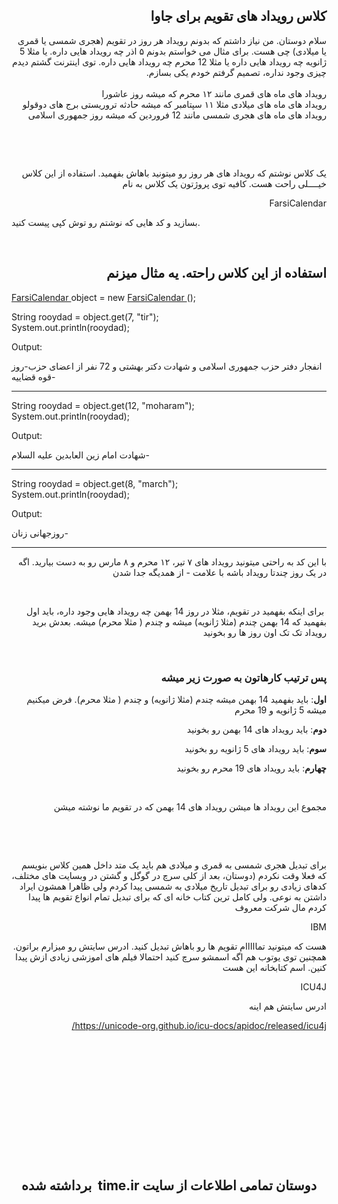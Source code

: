 <h2 dir="rtl" dir="rtl">کلاس رویداد های تقویم برای جاوا</h2>
<div dir="rtl">سلام دوستان. من نیاز داشتم که بدونم رویداد هر روز در تقویم (هجری شمسی یا قمری یا میلادی) چی هست. برای مثال می خواستم بدونم ۵ اذر چه رویداد هایی داره. یا مثلا 5 ژانویه چه رویداد هایی داره یا مثلا 12 محرم چه رویداد هایی داره. توی اینترنت گشتم دیدم چیزی وجود نداره، تصمیم گرفتم خودم یکی بسازم.</div>
<div dir="rtl">&nbsp;</div>
<div dir="rtl">رویداد های ماه های قمری مانند ۱۲ محرم که میشه روز عاشورا</div>
<div dir="rtl">رویداد های ماه های میلادی مثلا ۱۱ سپتامبر که میشه حادثه تروریستی برج های دوقولو</div>
<div dir="rtl">رویداد های ماه های هجری شمسی مانند 12 فروردین که میشه روز جمهوری اسلامی</div>
<p dir="rtl" dir="rtl">&nbsp;</p>
<p dir="rtl">&nbsp;</p>
<p dir="rtl">یک کلاس نوشتم که رویداد های هر روز رو میتونید باهاش بفهمید. استفاده از این کلاس خیــــلی راحت هست. کافیه توی پروژتون یک کلاس به نام</p>
<p dir="rtl">FarsiCalendar</p>
<p style="text-align: left;">بسازید و کد هایی که نوشتم رو توش کپی پیست کنید.</p>
<div dir="rtl">&nbsp;</div>
<h2 dir="rtl">استفاده از این کلاس راحته. یه مثال میزنم</h2>
<p><span class="css-truncate css-truncate-target"><a id="4b42d5b8b69bc14caeedfea4a1d4512e-61f121b620b518254358199044002b9164287492" class="js-navigation-open" title="FarsiCalendar.java" href="https://github.com/dddeveloperrr/Calendar/blob/master/FarsiCalendar.java">FarsiCalendar&nbsp;</a></span>object = new <span class="css-truncate css-truncate-target"><a id="4b42d5b8b69bc14caeedfea4a1d4512e-61f121b620b518254358199044002b9164287492" class="js-navigation-open" title="FarsiCalendar.java" href="https://github.com/dddeveloperrr/Calendar/blob/master/FarsiCalendar.java">FarsiCalendar&nbsp;</a></span>();</p>
<p>String rooydad = object.get(7, "tir");<br /> System.out.println(rooydad);</p>
<p>Output:</p>
<p>انفجار دفتر حزب جمهوری اسلامی و شهادت دکتر بهشتی و 72 نفر از اعضای حزب-روز قوه قضاییه-</p>
<hr />
<p>String rooydad = object.get(12, "moharam");<br /> System.out.println(rooydad);</p>
<p>Output:</p>
<p>شهادت امام زین العابدین علیه السلام-</p>
<hr />
<p>String rooydad = object.get(8, "march");<br /> System.out.println(rooydad);</p>
<p>Output:</p>
<p>روزجهانی زنان-</p>
<hr />
<p dir="rtl">با این کد به راحتی میتونید رویداد های ۷ تیر، ۱۲ محرم و ۸ مارس رو به دست بیارید. اگه در یک روز چندتا رویداد باشه با علامت - از همدیگه جدا شدن</p>
<p dir="rtl">&nbsp;</p>
<p dir="rtl">&nbsp;برای اینکه بفهمید در تقویم، مثلا در روز 14 بهمن چه رویداد هایی وجود داره، باید اول بفهمید که 14 بهمن چندم (مثلا ژانویه) میشه و چندم ( مثلا محرم) میشه. بعدش برید رویداد تک تک اون روز ها رو بخونید</p>
<p dir="rtl">&nbsp;</p>
<h3 dir="rtl">پس ترتیب کارهاتون به صورت زیر میشه</h3>
<p dir="rtl"><strong>اول</strong>: باید بفهمید 14 بهمن میشه چندم (مثلا ژانویه) و چندم ( مثلا محرم). فرض میکنیم میشه 5 ژانویه و 19 محرم</p>
<p dir="rtl"><strong>دوم</strong>: باید رویداد های 14 بهمن رو بخونید</p>
<p dir="rtl"><strong>سوم</strong>: باید رویداد های 5 ژانویه رو بخونید</p>
<p dir="rtl"><strong>چهارم</strong>: باید رویداد های 19 محرم رو بخونید</p>
<p dir="rtl">&nbsp;</p>
<p dir="rtl">مجموع این رویداد ها میشن رویداد های 14 بهمن که در تقویم ما نوشته میشن</p>
<p dir="rtl">&nbsp;</p>
<p dir="rtl">&nbsp;</p>
<p dir="rtl">برای تبدیل هجری شمسی به قمری و میلادی هم باید یک متد داخل همین کلاس بنویسم که فعلا وقت نکردم (دوستان، بعد از کلی سرچ در گوگل و گشتن در وبسایت های مختلف، کدهای زیادی رو برای تبدیل تاریخ میلادی به شمسی پیدا کردم ولی ظاهرا همشون ایراد داشتن به نوعی. ولی کامل ترین کتاب خانه ای که برای تبدیل تمام انواع تقویم ها پیدا کردم مال شرکت معروف</p>
<p dir="rtl">IBM</p>
<p dir="rtl">هست که میتونید تمااااام تقویم ها رو باهاش تبدیل کنید. ادرس سایتش رو میزارم براتون. همچنین توی یوتوب هم اگه اسمشو سرچ کنید احتمالا فیلم های اموزشی زیادی ازش پیدا کنین. اسم کتابخانه این هست</p>
<p dir="rtl">ICU4J&nbsp;</p>
<p dir="rtl">ادرس سایتش هم اینه</p>
<p dir="rtl"><a href="https://unicode-org.github.io/icu-docs/apidoc/released/icu4j/">https://unicode-org.github.io/icu-docs/apidoc/released/icu4j/</a></p>
<p dir="rtl">&nbsp;</p>
<p dir="rtl">&nbsp;</p>
<h2 style="text-align: center;">&nbsp;</h2>
<p>&nbsp;</p>
<h2 style="text-align: center;">&nbsp;</h2>
<h2 style="text-align: center;">برداشته شده&nbsp; time.ir دوستان تمامی اطلاعات از سایت<br /><br /></h2>
